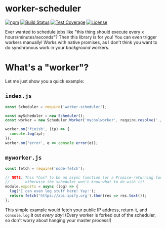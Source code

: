 # worker-scheduler
  [![npm](https://img.shields.io/npm/v/worker-scheduler.svg)](https://www.npmjs.com/package/worker-scheduler)
  [![Build Status](https://img.shields.io/github/workflow/status/instawatcher/worker-scheduler/Node.js%20CI)](https://github.com/instawatcher/worker-scheduler/actions)
  [![Test Coverage](https://img.shields.io/codecov/c/github/instawatcher/worker-scheduler)](https://app.codecov.io/gh/instawatcher/worker-scheduler)
  [![License](https://img.shields.io/npm/l/worker-scheduler)](https://github.com/instawatcher/worker-scheduler/blob/master/LICENSE.md)

Ever wanted to schedule jobs like "this thing should execute every x hours/minutes/seconds"? Then this library is for you!
You can even trigger workers manually! Works with native promises, as I don't think you want to do synchronous work in your *background* workers.

# What's a "worker"?

Let me just show you a quick example:

## `index.js`

```javascript
const Scheduler = require('worker-scheduler');

const myScheduler = new Scheduler();
const worker = new Scheduler.Worker('mycoolworker', require.resolve('./myworker'), 86400 * 1000);

worker.on('finish', (ip) => {
  console.log(ip);
});
worker.on('error', e => console.error(e));
```

## `myworker.js`

```javascript
const fetch = require('node-fetch');

// NOTE: This *has* to be an async function (or a Promise-returning function),
//       otherwise the scheduler won't know what to do with it!
module.exports = async (log) => {
  log('I can even log stuff here! Yay!');
  return fetch('https://api.ipify.org').then(res => res.text());
};
```

This simple example would fetch your public IP address, return it, and `console.log` it out *every day*!
(Every worker is forked out of the scheduler, so don't worry about hanging your master process!)
